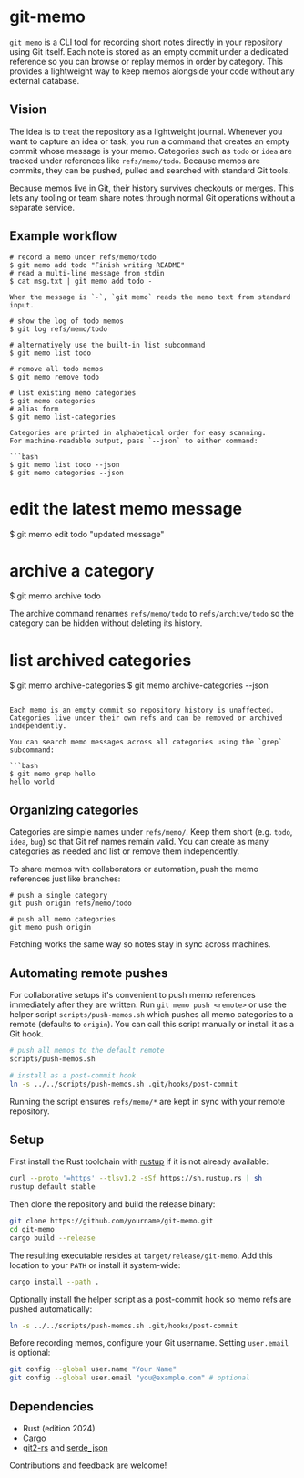 # git-memo

`git memo` is a CLI tool for recording short notes directly in your repository using Git itself. Each note is stored as an empty commit under a dedicated reference so you can browse or replay memos in order by category. This provides a lightweight way to keep memos alongside your code without any external database.

## Vision

The idea is to treat the repository as a lightweight journal. Whenever you want to capture an idea or task, you run a command that creates an empty commit whose message is your memo. Categories such as `todo` or `idea` are tracked under references like `refs/memo/todo`. Because memos are commits, they can be pushed, pulled and searched with standard Git tools.

Because memos live in Git, their history survives checkouts or merges. This lets any tooling or team share notes through normal Git operations without a separate service.

## Example workflow

```
# record a memo under refs/memo/todo
$ git memo add todo "Finish writing README"
# read a multi-line message from stdin
$ cat msg.txt | git memo add todo -

When the message is `-`, `git memo` reads the memo text from standard input.

# show the log of todo memos
$ git log refs/memo/todo

# alternatively use the built-in list subcommand
$ git memo list todo

# remove all todo memos
$ git memo remove todo

# list existing memo categories
$ git memo categories
# alias form
$ git memo list-categories

Categories are printed in alphabetical order for easy scanning.
For machine-readable output, pass `--json` to either command:

```bash
$ git memo list todo --json
$ git memo categories --json
```

# edit the latest memo message
$ git memo edit todo "updated message"

# archive a category
$ git memo archive todo

The archive command renames `refs/memo/todo` to `refs/archive/todo` so
the category can be hidden without deleting its history.

# list archived categories
$ git memo archive-categories
$ git memo archive-categories --json
```

Each memo is an empty commit so repository history is unaffected. Categories live under their own refs and can be removed or archived independently.

You can search memo messages across all categories using the `grep` subcommand:

```bash
$ git memo grep hello
hello world
```

## Organizing categories

Categories are simple names under `refs/memo/`. Keep them short (e.g. `todo`, `idea`, `bug`) so that Git ref names remain valid. You can create as many categories as needed and list or remove them independently.

To share memos with collaborators or automation, push the memo references just like branches:

```
# push a single category
git push origin refs/memo/todo

# push all memo categories
git memo push origin
```

Fetching works the same way so notes stay in sync across machines.

## Automating remote pushes

For collaborative setups it's convenient to push memo references immediately
after they are written. Run `git memo push <remote>` or use the helper script
`scripts/push-memos.sh` which pushes all memo categories to a remote (defaults
to `origin`). You can call this script manually or install it as a Git hook.

```sh
# push all memos to the default remote
scripts/push-memos.sh

# install as a post-commit hook
ln -s ../../scripts/push-memos.sh .git/hooks/post-commit
```

Running the script ensures `refs/memo/*` are kept in sync with your remote
repository.

## Setup

First install the Rust toolchain with
[rustup](https://rustup.rs) if it is not already available:

```sh
curl --proto '=https' --tlsv1.2 -sSf https://sh.rustup.rs | sh
rustup default stable
```

Then clone the repository and build the release binary:

```sh
git clone https://github.com/yourname/git-memo.git
cd git-memo
cargo build --release
```

The resulting executable resides at `target/release/git-memo`. Add this
location to your `PATH` or install it system-wide:

```sh
cargo install --path .
```

Optionally install the helper script as a post-commit hook so memo refs are
pushed automatically:

```sh
ln -s ../../scripts/push-memos.sh .git/hooks/post-commit
```

Before recording memos, configure your Git username. Setting `user.email` is
optional:

```sh
git config --global user.name "Your Name"
git config --global user.email "you@example.com" # optional
```

## Dependencies

- Rust (edition 2024)
- Cargo
- [git2-rs](https://github.com/rust-lang/git2-rs) and [serde_json](https://github.com/serde-rs/json)

Contributions and feedback are welcome!

